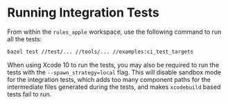 # Running Integration Tests

From within the `rules_apple` workspace, use the following command to run all
the tests:

```bash
bazel test //test/... //tools/... //examples:ci_test_targets
```

When using Xcode 10 to run the tests, you may also be required to run the tests
with the `--spawn_strategy=local` flag. This will disable sandbox mode for the
integration tests, which adds too many component paths for the intermediate
files generated during the tests, and makes `xcodebuild` based tests fail to
run.

